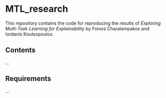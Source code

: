 # MTL_research
This repository contains the code for reproducing the results of *Exploring Multi-Task Learning for Explainability* by Foivos Charalampakos and Iordanis Koutsopoulos.

## Contents

...

## Requirements 

...
